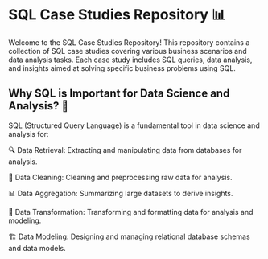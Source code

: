 # SQL Case Studies Repository 📊

Welcome to the SQL Case Studies Repository! This repository contains a collection of SQL case studies covering various business scenarios and data analysis tasks. Each case study includes SQL queries, data analysis, and insights aimed at solving specific business problems using SQL.

## Why SQL is Important for Data Science and Analysis? 🚀

SQL (Structured Query Language) is a fundamental tool in data science and analysis for:

🔍 Data Retrieval: Extracting and manipulating data from databases for analysis.

🧹 Data Cleaning: Cleaning and preprocessing raw data for analysis.

📊 Data Aggregation: Summarizing large datasets to derive insights.

🔄 Data Transformation: Transforming and formatting data for analysis and modeling.

🏗️ Data Modeling: Designing and managing relational database schemas and data models.



